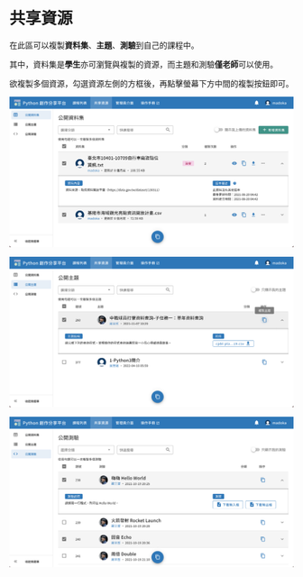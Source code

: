 # 共享資源

在此區可以複製**資料集**、**主題**、**測驗**到自己的課程中。

其中，資料集是**學生**亦可瀏覽與複製的資源，而主題和測驗**僅老師**可以使用。

欲複製多個資源，勾選資源左側的方框後，再點擊螢幕下方中間的複製按鈕即可。

![共享資料集示意圖](../images/share-dataset.png)

![共享主題示意圖](../images/share-problem.png)

![共享測驗示意圖](../images/share-challenge.png)


